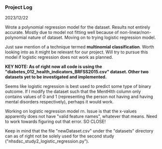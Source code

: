 ### Project Log

2023/12/22

Wrote a polynomial regression model for the dataset. Results not entirely accurate. Mostly due to model not fitting well because of non-linear/non-polynomial nature of dataset. Moving on to trying logistic regression model.

Just saw mention of a technique termed **multinomial classification**. Worth looking into as it might be relevant for our project. Will try to pursue this model if logistic regression does not work as planned.

**KEY NOTE: As of right now all code is using the "diabetes_012_health_indicators_BRFSS2015.csv" dataset. Other two datasets yet to be investigated and implemented.**

Seems like logistic regression is best used to predict some type of binary outcome. If I modify the dataset such that the MentHlth column only contains values of 0 and 1 (representing the person not having and having mental disorders respectively), perhaps it would work.

Working on logistic regression model rn. Issue is that the x-values apparently does not have "valid feature names", whatever that means. Need to work towards figuring out that error. SO CLOSE!

Keep in mind that the file "newDataset.csv" under the "datasets" directory can as of right not be solely used for the second study ("nhsdsc_study2_logistic_regression.py"). 